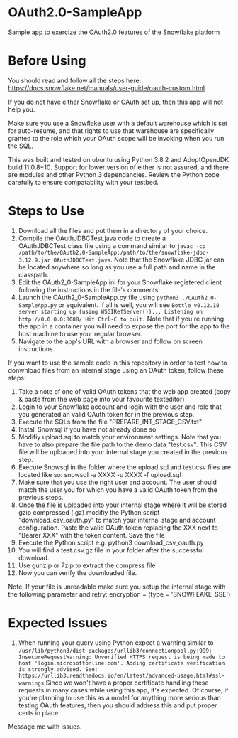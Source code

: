 # OAuth2.0-SampleApp
Sample app to exercize the OAuth2.0 features of the Snowflake platform

# Before Using
You should read and follow all the steps here: https://docs.snowflake.net/manuals/user-guide/oauth-custom.html

If you do not have either Snowflake or OAuth set up, then this app will not help you. 

Make sure you use a Snowflake user with a default warehouse which is set for auto-resume, and that rights to use that warehouse are specifically granted to the role which your OAuth scope will be invoking when you run the SQL. 

This was built and tested on ubuntu using Python 3.8.2 and AdoptOpenJDK build 11.0.8+10. Support for lower version of either is not assured, and there are modules and other Python 3 dependancies. Review the Python code carefully to ensure compatability with your testbed.

# Steps to Use

1. Download all the files and put them in a directory of your choice. 
2. Compile the OAuthJDBCTest.java code to create a OAuthJDBCTest.class file using a command similar to `javac -cp /path/to/the/OAuth2.0-SampleApp:/path/to/the/snowflake-jdbc-3.12.9.jar OAuthJDBCTest.java`. Note that the Snowflake JDBC jar can be located anywhere so long as you use a full path and name in the classpath.
3. Edit the OAuth2_0-SampleApp.ini for your Snowflake registered client following the instructions in the file's comments. 
4. Launch the OAuth2_0-SampleApp.py file using `python3 ./OAuth2_0-SampleApp.py` or equivalent. If all is well, you will see `Bottle v0.12.18 server starting up (using WSGIRefServer())...
Listening on http://0.0.0.0:8088/
Hit Ctrl-C to quit.` Note that if you're running the app in a container you will need to expose the port for the app to the host machine to use your regular browser.
5. Navigate to the app's URL with a browser and follow on screen instructions. 

If you want to use the sample code in this repository in order to test how to donwnload files from an internal stage using an OAuth token, follow these steps: 

1. Take a note of one of valid OAuth tokens that the web app created (copy & paste from the web page into your favourite texteditor)
2. Login to your Snowflake account and login with the user and role that you generated an valid OAuth token for in the previous step.
3. Execute the SQLs from the file "PREPARE_INT_STAGE_CSV.txt"
4. Install Snowsql if you have not already done so
5. Modifiy upload.sql to match your environment settings. Note that you have to also prepare the file path to the demo data "test.csv". This CSV file will be uploaded into your internal stage you created in the previous step.
6. Execute Snowsql in the folder where the upload.sql and test.csv files are located like so: snowsql -a XXXX -u XXXX -f upload.sql
7. Make sure that you use the right user and account. The user should match the user you for which you have a valid OAuth token from the previous steps. 
8. Once the file is uploaded into your internal stage where it will be stored gzip compressed (.gz) modifiy the Python script "download_csv_oauth.py" to match your internal stage and account configuration. Paste the valid OAuth token replacing the XXX next to "Bearer XXX" with the token content. Save the file
9. Execute the Python script e.g. python3 download_csv_oauth.py
10. You will find a test.csv.gz file in your folder after the successful download.
11. Use gunzip or 7zip to extract the compress file
12. Now you can verify the downloaded file. 

Note: If your file is unreadable make sure you setup the internal stage with the following parameter and retry:
 encryption = (type = 'SNOWFLAKE_SSE')

 



# Expected Issues
1. When running your query using Python expect a warning similar to `/usr/lib/python3/dist-packages/urllib3/connectionpool.py:999: InsecureRequestWarning: Unverified HTTPS request is being made to host 'login.microsoftonline.com'. Adding certificate verification is strongly advised. See: https://urllib3.readthedocs.io/en/latest/advanced-usage.html#ssl-warnings` Since we won't have a proper certificate handling these requests in many cases while using this app, it's expected. Of course, if you're planning to use this as a model for anything more serious than testing OAuth features, then you should address this and put proper certs in place. 

Message me with issues. 
